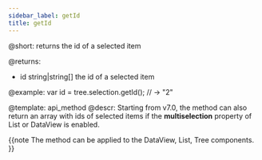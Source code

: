 ```yaml
---
sidebar_label: getId
title: getId
---          
```


@short: returns the id of a selected item
	
@returns:
- id	string|string[]	the id of a selected item

@example:
var id = tree.selection.getId(); // -> "2"

@template:	api_method
@descr:
Starting from v7.0, the method can also return an array with ids of selected items if the **multiselection** property of List or DataView is enabled.

{{note The method can be applied to the DataView, List, Tree components. }}